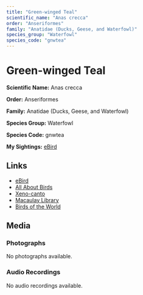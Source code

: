 ```yaml
---
title: "Green-winged Teal"
scientific_name: "Anas crecca"
order: "Anseriformes"
family: "Anatidae (Ducks, Geese, and Waterfowl)"
species_group: "Waterfowl"
species_code: "gnwtea"
---
```


# Green-winged Teal

**Scientific Name:** Anas crecca

**Order:** Anseriformes

**Family:** Anatidae (Ducks, Geese, and Waterfowl)

**Species Group:** Waterfowl

**Species Code:** gnwtea

**My Sightings:** [eBird](https://ebird.org/lifelist?r=world&time=life&spp=gnwtea)

## Links
* [eBird](https://ebird.org/species/gnwtea) 
* [All About Birds](https://www.allaboutbirds.org/guide/gnwtea) 
* [Xeno-canto](https://www.xeno-canto.org/species/gnwtea) 
* [Macaulay Library](https://search.macaulaylibrary.org/catalog?taxonCode=gnwtea&sort=rating_rank_desc)
* [Birds of the World](https://birdsoftheworld.org/bow/species/gnwtea)

## Media
### Photographs
No photographs available.

### Audio Recordings
No audio recordings available.
